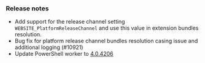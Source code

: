 ### Release notes

<!-- Please add your release notes in the following format:
- My change description (#PR)
-->

- Add support for the release channel setting `WEBSITE_PlatformReleaseChannel` and use this value in extension bundles resolution.
- Bug fix for platform release channel bundles resolution casing issue and additional logging (#10921)
- Update PowerShell worker to [4.0.4206](https://github.com/Azure/azure-functions-powershell-worker/releases/tag/v4.0.4206)
